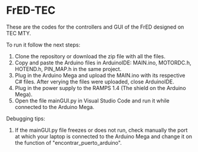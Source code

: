 # FrED-TEC
These are the codes for the controllers and GUI of the FrED designed on TEC MTY.

To run it follow the next steps:
1. Clone the repository or download the zip file with all the files.
2. Copy and paste the Arduino files in ArduinoIDE: MAIN.ino, MOTORDC.h, HOTEND.h, PIN_MAP.h in the same project.
3. Plug in the Arduino Mega and upload the MAIN.ino with its respective C# files. After verying the files were uploaded, close ArduinoIDE.
4. Plug in the power supply to the RAMPS 1.4 (The shield on the Arduino Mega).
5. Open the file mainGUI.py in Visual Studio Code and run it while connected to the Arduino Mega.

Debugging tips:
1. If the mainGUI.py file freezes or does not run, check manually the port at which your laptop is connected to the Arduino Mega and change it on the function of "encontrar_puerto_arduino".
